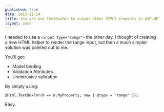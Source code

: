 ```yaml
---
published: true
date: 2013-11-14
title: You can use TextBoxFor to output other HTML5 elements in ASP.NET MVC
layout: post
---
```


I needed to use a `<input type="range">` the other day. I thought of creating a new HTML helper to render the range input, but then a much simpler solution was pointed out to me.

You'll get:

 - Model binding
 - Validation Attributes
 - Unobtrusive validation

By simply using:

    @Html.TextBoxFor(m => m.MyProperty, new { @type = "range" });
    
Easy.
